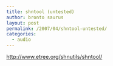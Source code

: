 ```yaml
---
title: shntool (untested)
author: bronto saurus
layout: post
permalink: /2007/04/shntool-untested/
categories:
  - audio
---
```

<a href="http://www.etree.org/shnutils/shntool/" target="_blank" >http://www.etree.org/shnutils/shntool/</a>